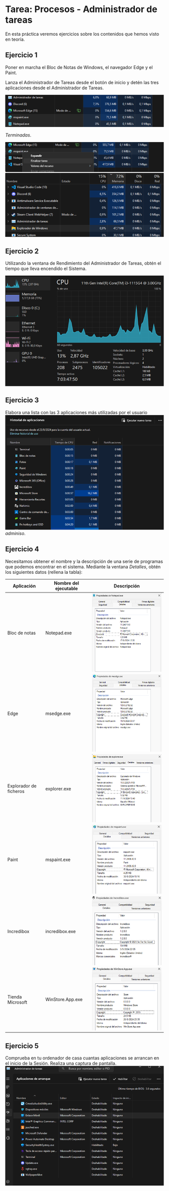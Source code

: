 
# Tarea: Procesos - Administrador de tareas

En esta práctica veremos ejercicios sobre los contenidos que hemos visto en teoría.

## Ejercicio 1

Poner en marcha el Bloc de Notas de Windows, el navegador Edge y el Paint.

Lanza el Administrador de Tareas desde el botón de inicio y detén las tres aplicaciones desde el Administrador de Tareas.


![alt text](image.png)

*Terminadas*.

![alt text](image-1.png)
![alt text](image-2.png)

## Ejercicio 2

Utilizando la ventana de Rendimiento del Administrador de Tareas, obtén el tiempo que lleva encendido el Sistema.

![alt text](image-3.png)

## Ejercicio 3

Elabora una lista con las 3 aplicaciones más utilizadas por el usuario
![alt text](image-4.png)
 *adminiso*.

## Ejercicio 4

Necesitamos obtener el nombre y la descripción de una serie de programas que podemos encontrar en el sistema. Mediante la ventana *Detalles*, obtén los siguientes datos (rellena la tabla):

| Aplicación              | Nombre del ejecutable | Descripción |
| ----------------------- | --------------------- | ----------- |
| Bloc de notas           |      Notepad.exe      |    ![alt text](image-6.png) |
| Edge                    |       msedge.exe      |   ![alt text](image-7.png)  |
| Explorador de ficheros  |       explorer.exe    |   ![alt text](image-8.png)  |
| Paint                   |       mspaint.exe     |   ![alt text](image-9.png)  |
| Incredibox              |       incredibox.exe  |   ![alt text](image-10.png)  |
| Tienda Microsoft        |     WinStore.App.exe  |![alt text](image-11.png)|


## Ejercicio 5

Comprueba en tu ordenador de casa cuantas aplicaciones se arrancan en el inicio de la Sesión.
Realiza una captura de pantalla.
![alt text](image-5.png)


